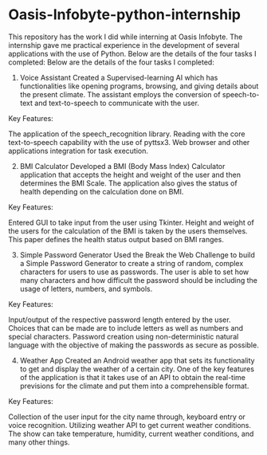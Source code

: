 # Oasis-Infobyte-python-internship
This repository has the work I did while interning at Oasis Infobyte. The internship gave me practical experience in the development of several applications with the use of Python. Below are the details of the four tasks I completed: Below are the details of the four tasks I completed:

1. Voice Assistant
Created a Supervised-learning AI which has functionalities like opening programs, browsing, and giving details about the present climate. The assistant employs the conversion of speech-to-text and text-to-speech to communicate with the user.

Key Features:

The application of the speech_recognition library.
Reading with the core text-to-speech capability with the use of pyttsx3.
Web browser and other applications integration for task execution.

2. BMI Calculator
Developed a BMI (Body Mass Index) Calculator application that accepts the height and weight of the user and then determines the BMI Scale. The application also gives the status of health depending on the calculation done on BMI.

Key Features:

Entered GUI to take input from the user using Tkinter.
Height and weight of the users for the calculation of the BMI is taken by the users themselves.
This paper defines the health status output based on BMI ranges.

3. Simple Password Generator
Used the Break the Web Challenge to build a Simple Password Generator to create a string of random, complex characters for users to use as passwords. The user is able to set how many characters and how difficult the password should be including the usage of letters, numbers, and symbols.

Key Features:

Input/output of the respective password length entered by the user.
Choices that can be made are to include letters as well as numbers and special characters.
Password creation using non-deterministic natural language with the objective of making the passwords as secure as possible.

4. Weather App
Created an Android weather app that sets its functionality to get and display the weather of a certain city. One of the key features of the application is that it takes use of an API to obtain the real-time previsions for the climate and put them into a comprehensible format.

Key Features:

Collection of the user input for the city name through, keyboard entry or voice recognition.
Utilizing weather API to get current weather conditions.
The show can take temperature, humidity, current weather conditions, and many other things.
